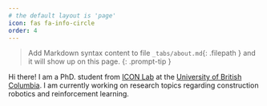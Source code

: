 ```yaml
---
# the default layout is 'page'
icon: fas fa-info-circle
order: 4
---
```


> Add Markdown syntax content to file `_tabs/about.md`{: .filepath } and it will show up on this page.
{: .prompt-tip }

Hi there! I am a PhD. student from [ICON Lab](https://intelconstructlab.github.io/index.html) at the [University of British Columbia](https://www.ubc.ca/). I am currently working on research topics regarding construction robotics and reinforcement learning.
